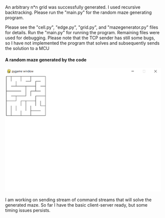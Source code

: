 An arbitrary n*n grid was successfully generated. I used recursive backtracking. Please run the "main.py" for the random maze
generating program. 

Please see the "cell.py", "edge.py", "grid.py", and "mazegenerator.py" files for details. Run the "main.py" for running the program. Remaining files were used for debugging. Please note that the TCP sender has still some bugs, so I have not implemented the program that solves and subsequently sends the solution to a MCU

#### A random maze generated by the code
![](Maze_generator_window.PNG)

I am working on sending stream of command streams that will solve the generated maze. So far I have the basic client-server ready, but some timing issues persists.